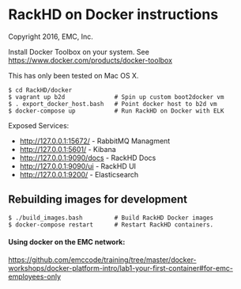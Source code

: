 # RackHD on Docker instructions

Copyright 2016, EMC, Inc.

Install Docker Toolbox on your system. See https://www.docker.com/products/docker-toolbox

This has only been tested on Mac OS X.

```
$ cd RackHD/docker
$ vagrant up b2d              # Spin up custom boot2docker vm
$ . export_docker_host.bash   # Point docker host to b2d vm
$ docker-compose up           # Run RackHD on Docker with ELK
```

Exposed Services:
* http://127.0.0.1:15672/ - RabbitMQ Managment
* http://127.0.0.1:5601/ - Kibana
* http://127.0.0.1:9090/docs - RackHD Docs
* http://127.0.0.1:9090/ui - RackHD UI
* http://127.0.0.1:9200/ - Elasticsearch

## Rebuilding images for development

```
$ ./build_images.bash         # Build RackHD Docker images
$ docker-compose restart      # Restart RackHD containers.
```

#### Using docker on the EMC network:
https://github.com/emccode/training/tree/master/docker-workshops/docker-platform-intro/lab1-your-first-container#for-emc-employees-only
